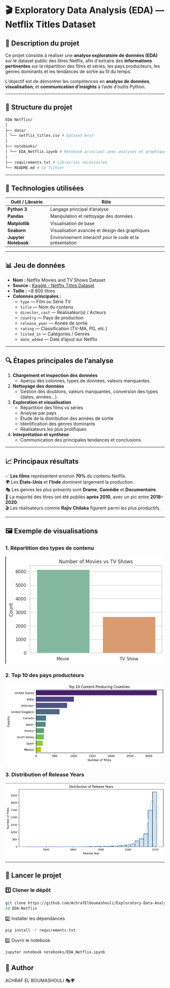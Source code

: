 # 🎬 Exploratory Data Analysis (EDA) — Netflix Titles Dataset

## 🧠 Description du projet
Ce projet consiste à réaliser une **analyse exploratoire de données (EDA)** sur le dataset public des titres Netflix, afin d'extraire des **informations pertinentes** sur la répartition des films et séries, les pays producteurs, les genres dominants et les tendances de sortie au fil du temps.

L’objectif est de démontrer les compétences en **analyse de données**, **visualisation**, et **communication d’insights** à l’aide d’outils Python.

---

## 📂 Structure du projet
```bash
EDA-Netflix/
│
├── data/
│ └── netflix_titles.csv # Dataset brut
│
├── notebooks/
│ └── EDA_Netflix.ipynb # Notebook principal avec analyses et graphiques
│
├── requirements.txt # Librairies nécessaires
└── README.md # Ce fichier
```

---

## 🧰 Technologies utilisées
| Outil / Librairie | Rôle |
|--------------------|------|
| **Python 3** | Langage principal d’analyse |
| **Pandas** | Manipulation et nettoyage des données |
| **Matplotlib** | Visualisation de base |
| **Seaborn** | Visualisation avancée et design des graphiques |
| **Jupyter Notebook** | Environnement interactif pour le code et la présentation |

---

## 📊 Jeu de données
- **Nom :** Netflix Movies and TV Shows Dataset  
- **Source :** [Kaggle - Netflix Titles Dataset](https://www.kaggle.com/shivamb/netflix-shows)  
- **Taille :** ~8 800 titres  
- **Colonnes principales :**
  - `type` — Film ou Série TV  
  - `title` — Nom du contenu  
  - `director`, `cast` — Réalisateur(s) / Acteurs  
  - `country` — Pays de production  
  - `release_year` — Année de sortie  
  - `rating` — Classification (TV-MA, PG, etc.)  
  - `listed_in` — Catégories / Genres  
  - `date_added` — Date d’ajout sur Netflix  

---

## 🔍 Étapes principales de l’analyse
1. **Chargement et inspection des données**  
   - Aperçu des colonnes, types de données, valeurs manquantes.
2. **Nettoyage des données**  
   - Gestion des doublons, valeurs manquantes, conversion des types (dates, années...).
3. **Exploration et visualisation**  
   - Répartition des films vs séries  
   - Analyse par pays  
   - Étude de la distribution des années de sortie  
   - Identification des genres dominants  
   - Réalisateurs les plus prolifiques  
4. **Interprétation et synthèse**  
   - Communication des principales tendances et conclusions.

---

## 📈 Principaux résultats
✅ **Les films** représentent environ **70%** du contenu Netflix.  
🌍 Les **États-Unis** et **l’Inde** dominent largement la production.  
🎭 Les genres les plus présents sont **Drame**, **Comédie** et **Documentaire**.  
📆 La majorité des titres ont été publiés **après 2010**, avec un pic entre **2018–2020**.  
🎬 Les réalisateurs comme **Rajiv Chilaka** figurent parmi les plus productifs.

---

## 🖼️ Exemple de visualisations
### 1. Répartition des types de contenu
![Movies vs TV Shows](Images/1.png)

### 2. Top 10 des pays producteurs
![Top Countries](Images/2.png)

### 3. Distribution of Release Years
![Distribution](Images/3.png)

---

## 🚀 Lancer le projet
### 1️⃣ Cloner le dépôt
```bash
git clone https://github.com/AchrafElboumashouli/Exploratory-Data-Analysis-EDA-Netflix.git
cd EDA-Netflix
```
2️⃣ Installer les dépendances

```bash
pip install -r requirements.txt
```
3️⃣ Ouvrir le notebook
```bash
jupyter notebook notebooks/EDA_Netflix.ipynb
```

👤 Author
---
ACHRAF EL BOUMASHOULI 🎭🌍
